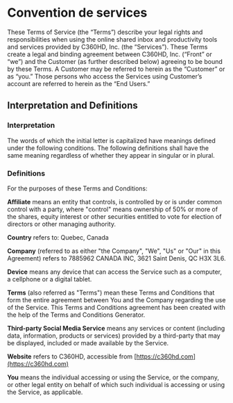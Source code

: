 # Convention de services

These Terms of Service (the “Terms”) describe your legal rights and responsibilities when using the online shared inbox and productivity tools and services provided by C360HD, Inc. (the “Services”). These Terms create a legal and binding agreement between C360HD, Inc. (“Front” or “we”) and the Customer (as further described below) agreeing to be bound by these Terms. A Customer may be referred to herein as the “Customer” or as “you.” Those persons who access the Services using Customer’s account are referred to herein as the “End Users.”

## Interpretation and Definitions

### Interpretation

The words of which the initial letter is capitalized have meanings defined under the following conditions. The following definitions shall have the same meaning regardless of whether they appear in singular or in plural.

### Definitions

For the purposes of these Terms and Conditions:

**Affiliate** means an entity that controls, is controlled by or is under common control with a party, where "control" means ownership of 50% or more of the shares, equity interest or other securities entitled to vote for election of directors or other managing authority.

**Country** refers to: Quebec, Canada

**Company** (referred to as either "the Company", "We", "Us" or "Our" in this Agreement) refers to 7885962 CANADA INC, 3621 Saint Denis, QC H3X 3L6.

**Device** means any device that can access the Service such as a computer, a cellphone or a digital tablet.

**Terms** (also referred as "Terms") mean these Terms and Conditions that form the entire agreement between You and the Company regarding the use of the Service. This Terms and Conditions agreement has been created with the help of the Terms and Conditions Generator.

**Third-party Social Media Service** means any services or content (including data, information, products or services) provided by a third-party that may be displayed, included or made available by the Service.

**Website** refers to C360HD, accessible from [https://c360hd.com](https://c360hd.com)

**You** means the individual accessing or using the Service, or the company, or other legal entity on behalf of which such individual is accessing or using the Service, as applicable.
